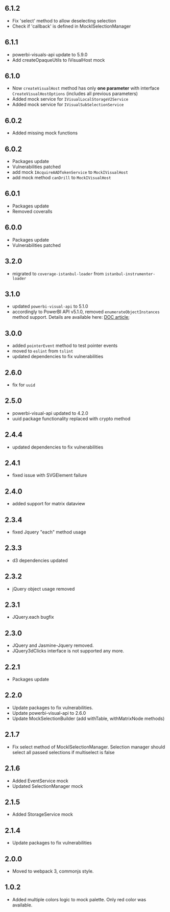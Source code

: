 ## 6.1.2
* Fix 'select' method to allow deselecting selection
* Check if 'callback' is defined in MockISelectionManager

## 6.1.1
* powerbi-visuals-api update to 5.9.0
* Add createOpaqueUtils to IVisualHost mock

## 6.1.0
* Now `createVisualHost` method has only **one parameter** with interface `CreateVisualHostOptions` (includes all previous parameters)
* Added mock service for `IVisualLocalStorageV2Service`
* Added mock service for `IVisualSubSelectionService`

## 6.0.2
* Added missing mock functions

## 6.0.2
* Packages update
* Vulnerabilities patched
* add mock `IAcquireAADTokenService` to `MockIVisualHost`
* add mock method `canDrill` to `MockIVisualHost`

## 6.0.1
* Packages update
* Removed coveralls

## 6.0.0
* Packages update
* Vulnerabilities patched

## 3.2.0
* migrated to `coverage-istanbul-loader` from `istanbul-instrumenter-loader`

## 3.1.0
* updated `powerbi-visual-api` to 5.1.0
* accordingly to PowerBI API v5.1.0, removed `enumerateObjectInstances` method support. Details are available here: [DOC article](https://learn.microsoft.com/en-us/power-bi/developer/visuals/format-pane); 

## 3.0.0
* added `pointerEvent` method to test pointer events
* moved to `eslint` from `tslint`
* updated dependencies to fix vulnerabilities

## 2.6.0
* fix for `uuid`
## 2.5.0
* powerbi-visual-api updated to 4.2.0
* uuid package functionality replaced with crypto method

## 2.4.4
* updated dependencies to fix vulnerabilities

## 2.4.1
* fixed issue with SVGElement failure

## 2.4.0
* added support for matrix dataview

## 2.3.4
* fixed Jquery "each" method usage

## 2.3.3
* d3 dependencies updated

## 2.3.2
* jQuery object usage removed

## 2.3.1
* JQuery.each bugfix

## 2.3.0
* JQuery and Jasmine-Jquery removed.
* JQuery3dClicks interface is not supported any more.

## 2.2.1
* Packages update

## 2.2.0
* Update packages to fix vulnerabilities.
* Update powerbi-visual-api to 2.6.0
* Update MockSelectionBuilder (add withTable, withMatrixNode methods)

## 2.1.7
* Fix select method of MockISelectionManager.
Selection manager should select all passed selections if multiselect is false

## 2.1.6
* Added EventService mock
* Updated SelectionManager mock

## 2.1.5
* Added StorageService mock 

## 2.1.4
* Update packages to fix vulnerabilities

## 2.0.0
 * Moved to webpack 3, commonjs style.

## 1.0.2
 * Added multiple colors logic to mock palette. Only red color was available.
